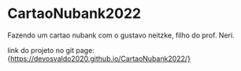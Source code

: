 # CartaoNubank2022
Fazendo um cartao nubank com o gustavo neitzke, filho do prof. Neri.

link do projeto no git page: {https://devosvaldo2020.github.io/CartaoNubank2022/}
